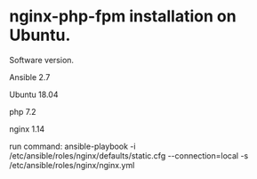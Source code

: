 # nginx-php-fpm installation on Ubuntu.

Software version.

Ansible 2.7

Ubuntu 18.04

php 7.2

nginx 1.14


run command: ansible-playbook -i /etc/ansible/roles/nginx/defaults/static.cfg --connection=local -s /etc/ansible/roles/nginx/nginx.yml
